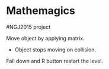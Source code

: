# Mathemagics
#NGJ2015 project

Move object by applying matrix.
- Object stops moving on collision.

Fall down and R button restart the level.
